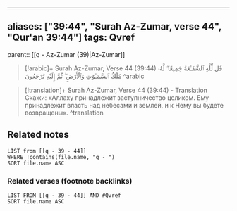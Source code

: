 
---
aliases: ["39:44", "Surah Az-Zumar, verse 44", "Qur'an 39:44"]
tags: Qvref
---

parent:: [[q - Az-Zumar (39)|Az-Zumar]]

> [!arabic]+ Surah Az-Zumar, Verse 44 (39:44)
> <span class="quran-arabic">قُل لِّلَّهِ ٱلشَّفَـٰعَةُ جَمِيعًا ۖ لَّهُۥ مُلْكُ ٱلسَّمَـٰوَٰتِ وَٱلْأَرْضِ ۖ ثُمَّ إِلَيْهِ تُرْجَعُونَ</span>
^arabic

> [!translation]+ Surah Az-Zumar, Verse 44 (39:44) - Translation
> Скажи: «Аллаху принадлежит заступничество целиком. Ему принадлежит власть над небесами и землей, и к Нему вы будете возвращены».
^translation



## Related notes
```dataview
LIST from [[q - 39 - 44]]
WHERE !contains(file.name, "q - ")
SORT file.name ASC
```

### Related verses (footnote backlinks)
```dataview
LIST FROM [[q - 39 - 44]] AND #Qvref
SORT file.name ASC
```

